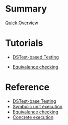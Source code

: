 # Summary

[Quick Overview](./overview.md)

# Tutorials

- [DSTest-based Testing](./dstest-tutorial.md)
<!-- - [Discovering reachable assertion violations]() -->
- [Equivalence checking](./equivalence-checking.md)
<!-- - [Symbolic unit testing]() -->

# Reference

- [DSTest-base Testing](./test.md)
- [Symbolic unit execution](./symbolic.md)
- [Equivalence checking](./equivalence.md)
- [Concrete execution](./exec.md)
